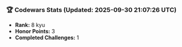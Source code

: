 ### 🏆 Codewars Stats (Updated: 2025-09-30 21:07:26 UTC)

- **Rank:** 8 kyu
- **Honor Points:** 3
- **Completed Challenges:** 1

